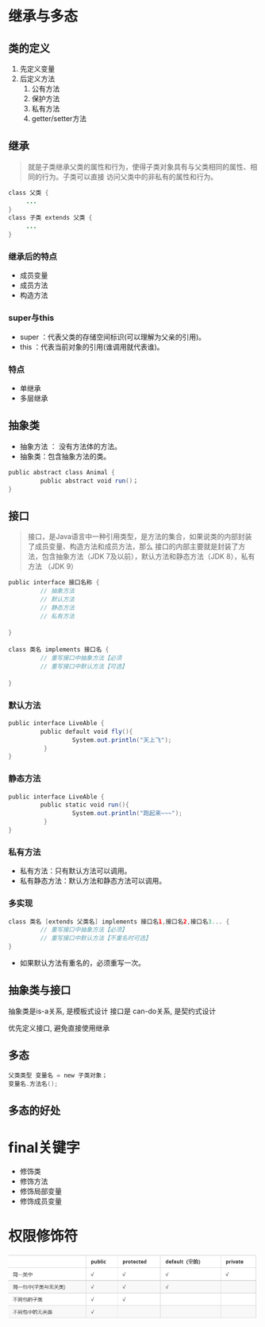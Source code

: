 # 继承与多态

## 类的定义

1. 先定义变量
2. 后定义方法
     1. 公有方法
     2. 保护方法
     3. 私有方法
     4. getter/setter方法

## 继承

> 就是子类继承父类的属性和行为，使得子类对象具有与父类相同的属性、相同的行为。子类可以直接 访问父类中的非私有的属性和行为。

```java
class 父类 {
     ...      
}
class 子类 extends 父类 {
     ...      
}
```

### 继承后的特点

- 成员变量
- 成员方法
- 构造方法

### super与this

- super ：代表父类的存储空间标识(可以理解为父亲的引用)。 
- this ：代表当前对象的引用(谁调用就代表谁)。 

### 特点

- 单继承
- 多层继承

## 抽象类

- 抽象方法 ： 没有方法体的方法。 
- 抽象类：包含抽象方法的类。 

```java
public abstract class Animal {
         public abstract void run()； 
}
```

## 接口

>接口，是Java语言中一种引用类型，是方法的集合，如果说类的内部封装了成员变量、构造方法和成员方法，那么 接口的内部主要就是封装了方法，包含抽象方法（JDK 7及以前），默认方法和静态方法（JDK 8），私有方法 （JDK 9）

```java
public interface 接口名称 {
         // 抽象方法
         // 默认方法
         // 静态方法
         // 私有方法 
     
}

class 类名 implements 接口名 {
         // 重写接口中抽象方法【必须
         // 重写接口中默认方法【可选】    
     
} 
```

### 默认方法

```java
public interface LiveAble {
         public default void fly(){
                  System.out.println("天上飞");     
          } 
}
```

### 静态方法

```java
public interface LiveAble {
         public static void run(){
                  System.out.println("跑起来~~~");     
          } 
}
```

### 私有方法

- 私有方法：只有默认方法可以调用。 
- 私有静态方法：默认方法和静态方法可以调用。

### 多实现

```java
class 类名 [extends 父类名] implements 接口名1,接口名2,接口名3... {
         // 重写接口中抽象方法【必须】
         // 重写接口中默认方法【不重名时可选】    
} 
```

- 如果默认方法有重名的，必须重写一次。

## 抽象类与接口

抽象类是is-a关系, 是模板式设计 接口是 can-do关系, 是契约式设计

优先定义接口, 避免直接使用继承

## 多态

```java
父类类型 变量名 = new 子类对象； 
变量名.方法名();
```

## 多态的好处

# final关键字

- 修饰类
- 修饰方法
- 修饰局部变量
- 修饰成员变量

# 权限修饰符

![批注 2019-08-01 161941](/assets/批注%202019-08-01%20161941.png)
